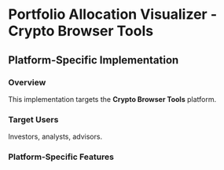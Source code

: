 # Portfolio Allocation Visualizer - Crypto Browser Tools

## Platform-Specific Implementation

### Overview
This implementation targets the **Crypto Browser Tools** platform.

### Target Users
Investors, analysts, advisors.

### Platform-Specific Features

